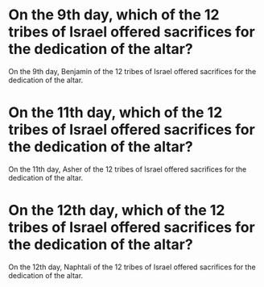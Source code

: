 # On the 9th day, which of the 12 tribes of Israel offered sacrifices for the dedication of the altar?

On the 9th day, Benjamin of the 12 tribes of Israel offered sacrifices for the dedication of the altar.

# On the 11th day, which of the 12 tribes of Israel offered sacrifices for the dedication of the altar?

On the 11th day, Asher of the 12 tribes of Israel offered sacrifices for the dedication of the altar.

# On the 12th day, which of the 12 tribes of Israel offered sacrifices for the dedication of the altar?

On the 12th day, Naphtali of the 12 tribes of Israel offered sacrifices for the dedication of the altar.
